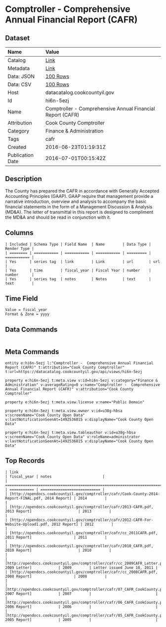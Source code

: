 # Comptroller - Comprehensive Annual Financial Report (CAFR)

## Dataset

| Name | Value |
| :--- | :---- |
| Catalog | [Link](https://catalog.data.gov/dataset/comptroller-comprehensive-annual-financial-report-cafr) |
| Metadata | [Link](https://datacatalog.cookcountyil.gov/api/views/hi6n-5ezj) |
| Data: JSON | [100 Rows](https://datacatalog.cookcountyil.gov/api/views/hi6n-5ezj/rows.json?max_rows=100) |
| Data: CSV | [100 Rows](https://datacatalog.cookcountyil.gov/api/views/hi6n-5ezj/rows.csv?max_rows=100) |
| Host | datacatalog.cookcountyil.gov |
| Id | hi6n-5ezj |
| Name | Comptroller - Comprehensive Annual Financial Report (CAFR) |
| Attribution | Cook County Comptroller |
| Category | Finance & Administration |
| Tags | cafr |
| Created | 2016-06-23T01:19:31Z |
| Publication Date | 2016-07-01T00:15:42Z |

## Description

The County has prepared the CAFR in accordance with Generally Accepted Accounting Principles (GAAP). GAAP require that management provide a  narrative introduction, overview and analysis to accompany the basic financial statements in the form of a Management Discussion & Analysis (MD&A). The letter of transmittal in this report is designed to compliment the MD&A and should be read in conjunction with it.

## Columns

```ls
| Included | Schema Type | Field Name  | Name        | Data Type | Render Type |
| ======== | =========== | =========== | =========== | ========= | =========== |
| Yes      | series tag  | link        | Link        | url       | url         |
| Yes      | time        | fiscal_year | Fiscal Year | number    | number      |
| Yes      | series tag  | notes       | Notes       | text      | text        |
```

## Time Field

```ls
Value = fiscal_year
Format & Zone = yyyy
```

## Data Commands

```ls
```

## Meta Commands

```ls
entity e:hi6n-5ezj l:"Comptroller -  Comprehensive Annual Financial Report (CAFR)" t:attribution="Cook County Comptroller" t:url=https://datacatalog.cookcountyil.gov/api/views/hi6n-5ezj

property e:hi6n-5ezj t:meta.view v:id=hi6n-5ezj v:category="Finance & Administration" v:averageRating=0 v:name="Comptroller -  Comprehensive Annual Financial Report (CAFR)" v:attribution="Cook County Comptroller"

property e:hi6n-5ezj t:meta.view.license v:name="Public Domain"

property e:hi6n-5ezj t:meta.view.owner v:id=u38g-hbsa v:screenName="Cook County Open Data" v:lastNotificationSeenAt=1492536815 v:displayName="Cook County Open Data"

property e:hi6n-5ezj t:meta.view.tableauthor v:id=u38g-hbsa v:screenName="Cook County Open Data" v:roleName=administrator v:lastNotificationSeenAt=1492536815 v:displayName="Cook County Open Data"
```

## Top Records

```ls
| link                                                                                               | fiscal_year | notes                       | 
| ================================================================================================== | =========== | =========================== | 
| [http://opendocs.cookcountyil.gov/comptroller/cafr/Cook-County-2014-Report-FINAL.pdf, 2014 Report] | 2014        |                             | 
| [http://opendocs.cookcountyil.gov/comptroller/cafr/2013-CAFR.pdf, 2013 Report]                     | 2013        |                             | 
| [http://opendocs.cookcountyil.gov/comptroller/cafr/2012-CAFR-For-Website-Upload1.pdf, 2012 Report] | 2012        |                             | 
| [http://opendocs.cookcountyil.gov/comptroller/cafr/cc_2011CAFR.pdf, 2011 Report]                   | 2011        |                             | 
| [http://opendocs.cookcountyil.gov/comptroller/cafr/2010_CAFR.pdf, 2010 Report]                     | 2010        |                             | 
| [http://opendocs.cookcountyil.gov/comptroller/cafr/cc_2009CAFR_Letter.pdf, 2009 Letter]            | 2009        | Letter issued June 10, 2011 | 
| [http://opendocs.cookcountyil.gov/comptroller/cafr/cc_2008CAFR.pdf, 2008 Report]                   | 2008        |                             | 
| [http://opendocs.cookcountyil.gov/comptroller/cafr/07_CAFR_CookCounty.pdf, 2007 Report]            | 2007        |                             | 
| [http://opendocs.cookcountyil.gov/comptroller/cafr/06_CAFR_CookCounty.pdf, 2006 Report]            | 2006        |                             | 
| [http://opendocs.cookcountyil.gov/comptroller/cafr/05_CAFR_CookCounty.pdf, 2005 Report]            | 2005        |                             | 
```